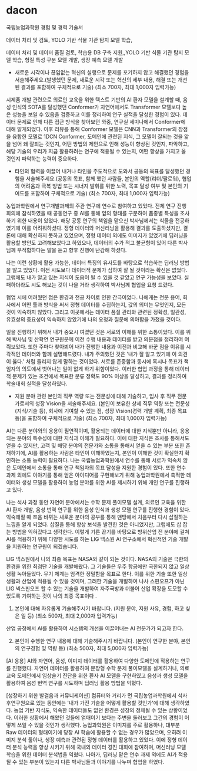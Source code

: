 # dacon


국립농업과학원 경험 및 경력 기술서

데이터 처리 및 검토, YOLO 기반 식물 기관 탐지 모델 학습,


데이터 처리 및 데이터 품질 검토, 학습용 DB 구축 지원,,YOLO 기반 식물 기관 탐지 모델 학습, 형질 특성 구분 모델 개발, 생장 예측 모델 개발 



- 새로운 시각이나 끊임없는 혁신의 실행으로 문제를 포기하지 않고 해결했던 경험을 서술해주세요.(발생했던 문제, 새로운 시각 또는 혁신의 세부 내용, 해결 또는 개선된 결과를 포함하여 구체적으로 기술) (최소 700자, 최대 1,000자 입력가능)

시제품 개발 관련으로 의료인 교육을 위한 텍스트 기반의 AI 환자 모델을 설계할 때, 음성 인식의 SOTA를 달성했던 Conformer가 자연어에서도 Transformer 모델보다 높은 성능을 보일 수 있음을 검증하고 이를 정리하여 연구 실적을 달성한 경험이 있다. 데이터 문제로 인해 다른 접근 방식을 찾아보던 와중, 연구실 세미나에서 Conformer에 대해 알게되었다. 이후 리뷰를 통해 Conformer 모델은 CNN과 Transformer의 장점을 융합한 모델로 1DCN
Conformer, 도메인에 관련된 지식, 그 모델이 잘되는 것을 앎을 넘어 왜 잘되는 것인지, 어떤 방법의 제안으로 인해 성능이 향상된 것인지, 파악하고, 해당 기술의 우리가 지금 활용하려는 연구에 적용될 수 있는지, 어떤 향상을 가지고 올 것인지 파악하는 능력이 중요하다.


- 타인의 협력을 이끌어 내거나 타인을 주도적으로 도와서 공동의 목표를 달성했던 경험을 서술해주세요.(공동의 목표, 함께 했던 사람들, 본인의 역할(리더/팔로워), 협업의 어려움과 극복 방법 또는 시너지 발휘를 위한 노력, 목표 달성 여부 및 본인의 기여도를 포함하여 구체적으로 기술) (최소 700자, 최대 1,000자 입력가능)

 농업과학원에서 연구개발과제의 주관 연구에 연수로 참여하고 있었다. 전체 연구 진행 회의에 참석하였을 때 공동연구 중 AI를 통해 잎의 형태를 구분하여 품종별 특성을 조사하기 위한 내용이 있었다. 해당 공동 연구의 책임을 맡으신 박사님께서는 식물을 전공하였기에 이를 어려워하셨다. 정형 데이터와 머신러닝을 활용해 결과를 도출하셨지만, 결론에 대해 확신하지 못하고 있었으며, 정형 데이터 외에도 이미지가 있었기에 딥러닝을 활용할 방안도 고려해보았다고 하였으나, 데이터의 수가 적고 불균형이 있어 다른 박사님께 부적합하다는 말을 듣고 향후 진행에 난감해 하셨다.

 나는 이런 상황에 활용 가능한, 데이터 특징의 유사도를 바탕으로 학습하는 딥러닝 방법을 알고 있었다. 이전 시도보다 데이터적 문제가 심하여 잘 될 것이라는 확신은 없었다. 그럼에도 내가 알고 있는 지식이 도움이 될 수 있을 것 같았고 연구 가능성을 보았다. 실패하더라도 시도 해보는 것이 나을 거라 생각하여 박사님께 협업을 요청 드렸다.
 
협업 시에 어려웠던 점은 환경과 전공 차이로 인한 간극이었다. 나에게는 전문 용어, 회사에서 어떤 툴과 방식을 써서 정형 데이터를 수집하는지, 값의 의미는 무엇인지, 모든 것이 익숙하지 않았다. 그리고 이곳에서는 데이터 품질 관리와 관련된 정확성, 일관성, 유효성의 중요성이 익숙하지 않았기에 나의 요청과 질문에 의아함을 가졌을 것이다.
 
일을 진행하기 위해서 내가 중요시 여겼던 것은 서로의 이해를 위한 소통이었다. 이를 위해 박사님 및 산학연 연구원분께 이전 수행 내용과 데이터를 받고 의문점을 정리하여 여쭤보았다. 또한 주마다 찾아뵈어 내가 진행한 내용과 이전과 비교해 바꾼 점을 이유를 시각적인 데이터와 함께 설명해드렸다. 내가 주의했던 것은 '내가 잘 알고 있기에 이 의견이 옳다.' 처럼 들리지 않게 말하는 것이었다. 서로를 존중함과 동시에 혹시나 목표가 책임자의 의도에서 벗어나는 일이 없게 하기 위함이었다. 이러한 협업 과정을 통해 데이터적 문제가 있는 조건에서 목표한 분류 정확도 90% 이상을 달성하고, 결과를 정리하여 학술대회 실적을 달성하였다. 
 


- 지원 분야 관련 본인의 직무 역량 또는 전문성에 대해 기술하고, 입사 후 직무 전문가로서의 성장 Vision을 서술해주세요.
(본인이 보유한 상세 직무 역량 또는 전문성(지식/기술 등), 회사에 기여할 수 있는 점, 성장 Vision(경력 개발 계획, 최종 목표 등)을 포함하여 구체적으로 기술) 
(최소 700자, 최대 1,000자 입력가능)

 AI는 다른 분야와의 응용이 필연적이며, 활용되는 데이터에 대한 지식뿐만 아니라, 응용되는 분야의 특수성에 대한 지식과 이해가 필요하다. 이에 대한 지식은 조사를 통해서도 얻을 수 있지만, 고객 및 해당 분야의 전문가와 소통을 통해서 얻을 수 있는 부분 또한 존재하기에, AI를 활용하는 사람은 타인이 이해하였는지, 본인이 이해한 것이 확실한지 확인하는 소통 능력이 필요하다. 
 나는 국립농업과학원에서 연수를 통해 서로가 익숙치 않은 도메인에서 소통을 통해 연구 책임자의 목표 달성을 지원한 경험이 있다. 또한 연수 과제 외에도 이야기를 통해 얻은 아이디어를 구현해보기 위해 농업과학원에서 축적한 데이터와 생성 모델을 활용하여 농업 분야를 위한 AI를 제시하기 위해 개인 연구를 진행하고 있다.

 나는 석사 과정 동안 자연어 분야에서는 수학 문제 풀이모델 설계, 의료인 교육을 위한 AI 환자 개발, 음성 번역 연구를 위한 음성 인식과 생성 모델 연구를 진행한 경험이 있다. 익숙해질 때 쯔음 바뀌는 새로운 분야의 공부를 통해 맨땅에서 처음부터 다시 삽질하는 느낌을 알게 되었다. 삽질을 통해 항상 보석을 발견한 것은 아니었지만, 그럼에도 삽 잡는 방법을 익혀갔다고 생각한다. 이렇게 기른 끈기를 바탕으로 방위산업 전 분야에 걸쳐 AI를 적용하기 위해 다양한 시도를 하는 LIG 넥스원 AI 연구소에서 혁신적인 기술 개발을 지원하는 연구원이 되겠습니다.

 LIG 넥스원에서 나의 최종 목표는 NASA와 같이 되는 것이다. NASA의 기술은 극한의 환경을 위한 최첨단 기술을 개발해왔다. 그 기술들은 우주 항공에만 국한되지 않고 일상생활 녹아들었다. 무기 체계는 엄격한 정밀함을 목표로 한다. 이를 위한 기술 또한 일상생활과 산업에 적용될 수 있을 것이며, 그러한 기술을 개발하여 나사 스핀오프가 아닌 LIG 넥스핀오프 할 수 있는 기술을 개발하여 자주국방과 더불어 산업 확장을 도모할 수 있도록 기여하는 것이 나의 최종 목표이다 .




1. 본인에 대해 자유롭게 기술해주시기 바랍니다. (지원 분야, 지원 사유, 경험, 하고 싶은 일 등) (최소 500자, 최대 2,000자 입력가능)

산업 공정에서 AI를 활용하여 시스템의 개선을 이끌어내는 AI 전문가가 되고자 한다. 


2. 본인이 수행한 연구 내용에 대해 기술해주시기 바랍니다. (본인이 연구한 분야, 본인의 연구경험 및 역량 등) (최소 500자, 최대 5,000자 입력가능)

[AI 응용]
AI와 자연어, 음성, 이미지 데이터를 활용하여 다양한 도메인에 적용하는 연구를 진행했다. 자연어 데이터를 활용하여 문장형 수학 문제 풀이모델을 설계하거나, 의료 교육 도메인에서 임상술기 진단을 위한 환자 AI 모델을 구현하였고 음성과 생성 모델을 활용하여 음성 번역 연구를 시도하며 딥러닝 활용 방법을 익혔다.


[성장하기 위한 발걸음과 커뮤니케이션] 
컴퓨터와 거리가 먼 국립농업과학원에서 석사후연구원으로 있는 동안에는 '내가 가진 기술을 어떻게 활용할 것인가'에 대해 생각하였다. 농업 기반 지식도, 익숙한 데이터들도 없던 환경은 성장의 정체될 수 있는 상황이었다. 이러한 상황에서 해왔던 것들에 얽매이기 보다는 주변을 둘러보고 그간의 경험이 어떻게 쓰일 수 있을 것인가 생각했다. 
농업과학원은 이미지를 주로 활용하나, 대부분 Raw 데이터의 형태이기에 당장 AI 학습에 활용할 수 없는 경우가 많았으며, 오히려 이미지 분석 툴이나, 생장 예측과 관련된 정형 데이터를 활용하고 있었다. 이에 정형 데이터 분석 능력을 향상 시키기 위해 국내외 데이터 경진 대회에 참여하며, 머신러닝 모델 학습을 위한 데이터 분석법을 익혔다. 나아가, 딥러닝 맡은 연수 과제 외에도 AI가 적용될 수 있는 부분이 있는지 다른 박사님들과 이야기를 나누며 협업을 하였다.  

